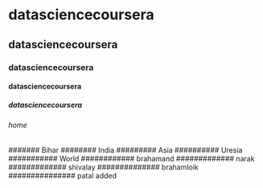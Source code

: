 # datasciencecoursera
## datasciencecoursera
### datasciencecoursera
#### datasciencecoursera
##### datasciencecoursera
###### home 
####### Bihar
######## India
######### Asia
########## Uresia
########### World 
############ brahamand
############# narak
############# shivalay
############## brahamloik
############### patal added
